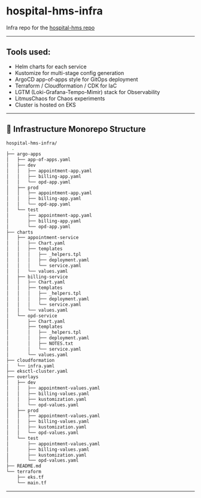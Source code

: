 # hospital-hms-infra

Infra repo for the [hospital-hms repo](https://github.com/somnathbm/hospital-hms)

---

## Tools used:
  - Helm charts for each service
  - Kustomize for multi-stage config generation
  - ArgoCD app-of-apps style for GitOps deployment
  - Terraform / Cloudformation / CDK for IaC
  - LGTM (Loki-Grafana-Tempo-Mimir) stack for Observability
  - LitmusChaos for Chaos experiments
  - Cluster is hosted on EKS

---

## 📁 Infrastructure Monorepo Structure

```bash
hospital-hms-infra/
  .
├── argo-apps
│   ├── app-of-apps.yaml
│   ├── dev
│   │   ├── appointment-app.yaml
│   │   ├── billing-app.yaml
│   │   └── opd-app.yaml
│   ├── prod
│   │   ├── appointment-app.yaml
│   │   ├── billing-app.yaml
│   │   └── opd-app.yaml
│   └── test
│       ├── appointment-app.yaml
│       ├── billing-app.yaml
│       └── opd-app.yaml
├── charts
│   ├── appointment-service
│   │   ├── Chart.yaml
│   │   ├── templates
│   │   │   ├── _helpers.tpl
│   │   │   ├── deployment.yaml
│   │   │   └── service.yaml
│   │   └── values.yaml
│   ├── billing-service
│   │   ├── Chart.yaml
│   │   ├── templates
│   │   │   ├── _helpers.tpl
│   │   │   ├── deployment.yaml
│   │   │   └── service.yaml
│   │   └── values.yaml
│   └── opd-service
│       ├── Chart.yaml
│       ├── templates
│       │   ├── _helpers.tpl
│       │   ├── deployment.yaml
│       │   ├── NOTES.txt
│       │   └── service.yaml
│       └── values.yaml
├── cloudformation
│   └── infra.yaml
├── eksctl-cluster.yaml
├── overlays
│   ├── dev
│   │   ├── appointment-values.yaml
│   │   ├── billing-values.yaml
│   │   ├── kustomization.yaml
│   │   └── opd-values.yaml
│   ├── prod
│   │   ├── appointment-values.yaml
│   │   ├── billing-values.yaml
│   │   ├── kustomization.yaml
│   │   └── opd-values.yaml
│   └── test
│       ├── appointment-values.yaml
│       ├── billing-values.yaml
│       ├── kustomization.yaml
│       └── opd-values.yaml
├── README.md
└── terraform
    ├── eks.tf
    └── main.tf
```
---